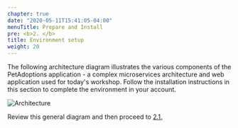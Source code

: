 ```yaml
---
chapter: true
date: "2020-05-11T15:41:05-04:00"
menuTitle: Prepare and Install
pre: <b>2. </b>
title: Environment setup
weight: 20
---
```


The following architecture diagram illustrates the various components of the PetAdoptions application - a complex microservices architecture and web application used for today's workshop. Follow the installation instructions in this section to complete the environment in your account. 

![Architecture](/images/arch/PetAdoptions_architecture.png)

Review this general diagram and then proceed to [2.1.](/installation/using_ee.html)
